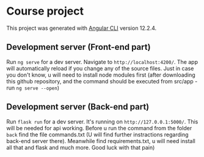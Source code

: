 # Course project

This project was generated with [Angular CLI](https://github.com/angular/angular-cli) version 12.2.4.

## Development server (Front-end part)

Run `ng serve` for a dev server. Navigate to `http://localhost:4200/`. The app will automatically reload if you change any of the source files. Just in case you don't know, u will need to install node modules first (after downloading this github repository,  and the command should be executed from src/app - run `ng serve --open`)

## Development server (Back-end part)

Run `flask run` for a dev server. It's running on `http://127.0.0.1:5000/`. This will be needed for api working. Before u run the command from the folder `back` find the file commands.txt (U will find further instractions regarding back-end server there). Meanwhile find requirements.txt, u will need install all that and flask and much more. Good luck with that pain)
